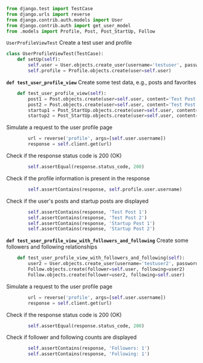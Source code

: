 ```python
from django.test import TestCase
from django.urls import reverse
from django.contrib.auth.models import User
from django.contrib.auth import get_user_model
from .models import Profile, Post, Post_StartUp, Follow
```

`UserProfileViewTest`
Create a test user and profile
```python
class UserProfileViewTest(TestCase):
    def setUp(self):
        self.user = User.objects.create_user(username='testuser', password='testpassword')
        self.profile = Profile.objects.create(user=self.user)
```

**`def test_user_profile_view`**
Create some test data, e.g., posts and favorites
```python
    def test_user_profile_view(self):
        post1 = Post.objects.create(user=self.user, content='Test Post 1')
        post2 = Post.objects.create(user=self.user, content='Test Post 2')
        startup1 = Post_StartUp.objects.create(user=self.user, content='Startup Post 1')
        startup2 = Post_StartUp.objects.create(user=self.user, content='Startup Post 2')
```
Simulate a request to the user profile page
```python
        url = reverse('profile', args=[self.user.username])
        response = self.client.get(url)
```
Check if the response status code is 200 (OK)
```python
        self.assertEqual(response.status_code, 200)
```

Check if the profile information is present in the response
```python
        self.assertContains(response, self.profile.user.username)
```

Check if the user's posts and startup posts are displayed

```python
        self.assertContains(response, 'Test Post 1')
        self.assertContains(response, 'Test Post 2')
        self.assertContains(response, 'Startup Post 1')
        self.assertContains(response, 'Startup Post 2')
```

**`def test_user_profile_view_with_followers_and_following`**
Create some followers and following relationships
```python
    def test_user_profile_view_with_followers_and_following(self):
        user2 = User.objects.create_user(username='testuser2', password='testpassword')
        Follow.objects.create(follower=self.user, following=user2)
        Follow.objects.create(follower=user2, following=self.user)
```

Simulate a request to the user profile page
```python
        url = reverse('profile', args=[self.user.username])
        response = self.client.get(url)
```

Check if the response status code is 200 (OK)
```python
        self.assertEqual(response.status_code, 200)
```

 Check if follower and following counts are displayed
```python
        self.assertContains(response, 'Followers: 1')
        self.assertContains(response, 'Following: 1')
```
